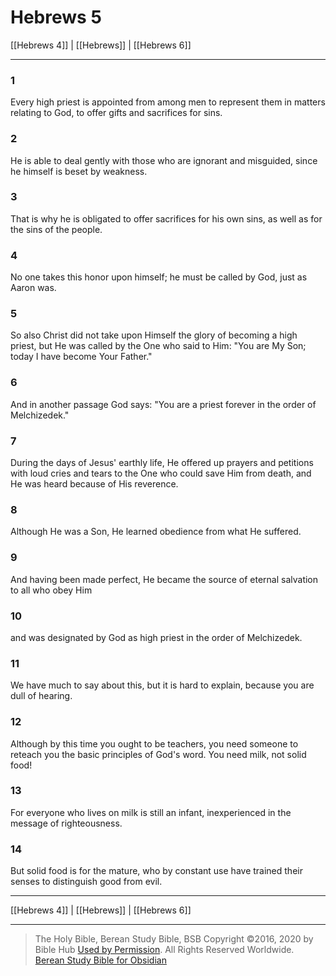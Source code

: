 # Hebrews 5

[[Hebrews 4]] | [[Hebrews]] | [[Hebrews 6]]

---

### 1
Every high priest is appointed from among men to represent them in matters relating to God, to offer gifts and sacrifices for sins.

### 2
He is able to deal gently with those who are ignorant and misguided, since he himself is beset by weakness.

### 3
That is why he is obligated to offer sacrifices for his own sins, as well as for the sins of the people.

### 4
No one takes this honor upon himself; he must be called by God, just as Aaron was.

### 5
So also Christ did not take upon Himself the glory of becoming a high priest, but He was called by the One who said to Him: "You are My Son; today I have become Your Father."

### 6
And in another passage God says: "You are a priest forever in the order of Melchizedek."

### 7
During the days of Jesus' earthly life, He offered up prayers and petitions with loud cries and tears to the One who could save Him from death, and He was heard because of His reverence.

### 8
Although He was a Son, He learned obedience from what He suffered.

### 9
And having been made perfect, He became the source of eternal salvation to all who obey Him

### 10
and was designated by God as high priest in the order of Melchizedek.

### 11
We have much to say about this, but it is hard to explain, because you are dull of hearing.

### 12
Although by this time you ought to be teachers, you need someone to reteach you the basic principles of God's word. You need milk, not solid food!

### 13
For everyone who lives on milk is still an infant, inexperienced in the message of righteousness.

### 14
But solid food is for the mature, who by constant use have trained their senses to distinguish good from evil.

---

[[Hebrews 4]] | [[Hebrews]] | [[Hebrews 6]]

---

> The Holy Bible, Berean Study Bible, BSB
> Copyright &copy;2016, 2020 by Bible Hub
> [Used by Permission](https://berean.bible/terms.htm). All Rights Reserved Worldwide.
> [Berean Study Bible for Obsidian](https://github.com/gapmiss/berean-study-bible-for-obsidian)

